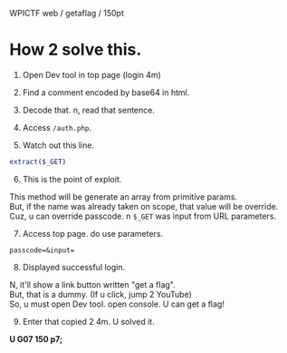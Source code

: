 WPICTF web / getaflag / 150pt

# How 2 solve this.

1. Open Dev tool in top page (login 4m)

2. Find a comment encoded by base64 in html.

3. Decode that. n, read that sentence.

4. Access `/auth.php`.

5. Watch out this line.

```php
extract($_GET)
```

6. This is the point of exploit.

This method will be generate an array from primitive params.  
But, if the name was already taken on scope, that value will be override.  
Cuz, u can override passcode. n `$_GET` was input from URL parameters.

7. Access top page. do use parameters.

```
passcode=&input=
``` 

8. Displayed successful login.

N, it'll show a link button written "get a flag".  
But, that is a dummy. (If u click, jump 2 YouTube)  
So, u must open Dev tool. open console. U can get a flag!

9. Enter that copied 2 4m. U solved it.

**U G07 150 p7;**
